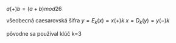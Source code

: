 $a (+) b = (a+b) mod 26$

všeobecná caesarovská šifra
$y = E_k(x) = x (+) k$
$x = D_k(y) = y (-) k$

pôvodne sa používal klúč k=3